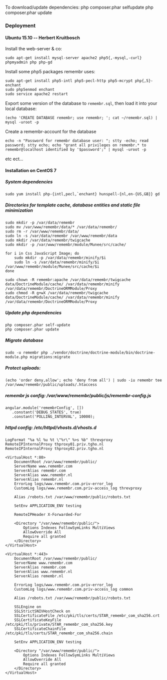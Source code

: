To download/update dependencies:
    php composer.phar selfupdate
    php composer.phar update


### Deployment

#### Ubuntu 15.10 -- Herbert Kruitbosch

Install the web-server & co:

    sudo apt-get install mysql-server apache2 php5{,-mysql,-curl} phpmyadmin php php-gd

Install some php5 packages remembr uses:

    sudo apt-get install php5-intl php5-pecl-http php5-mcrypt php{,5}-enchant
    sudo php5enmod enchant
    sudo service apache2 restart

Export some version of the database to `remembr.sql`, then load it into your local database:

    (echo 'CREATE DATABASE remembr; use remembr; '; cat ~/remembr.sql) | mysql -uroot -p

Create a remembr-account for the database

    echo -n "Password for remembr database user: "; stty -echo; read password; stty echo; echo "grant all privileges on remembr.* to remembr@localhost identified by '$password';" | mysql -uroot -p

etc ect...


#### Installation on CentOS 7


##### System dependencies

    sudo yum install php-{intl,pecl,`enchant} hunspell-{nl,en-{US,GB}} gd


##### Directories for template cache, database entities and static file minimization

    sudo mkdir -p /var/data/remembr
    sudo mv /var/www/remembr/data/* /var/data/remembr/
    sudo rm -r /var/www/remembr/data/
    sudo ln -s /var/data/remembr /var/www/remembr/data
    sudo mkdir /var/data/remembr/twigcache
    sudo mkdir -p /var/www/remembr/module/Munee/src/cache/

    for i in Css JavaScript Image; do
        sudo mkdir -p /var/data/remembr/minify/$i
        sudo ln -s /var/data/remembr/minify/$i /var/www/remembr/module/Munee/src/cache/$i
    done

    sudo chown -R remembr:apache /var/data/remembr/twigcache data/DoctrineModule/cache/ /var/data/remembr/minify /var/data/remembr/DoctrineORMModule/Proxy
    sudo chmod -R g+wX /var/data/remembr/twigcache data/DoctrineModule/cache/ /var/data/remembr/minify /var/data/remembr/DoctrineORMModule/Proxy

##### Update php dependencies

    php composer.phar self-update
    php composer.phar update

##### Migrate database

    sudo -u remembr php ./vendor/doctrine/doctrine-module/bin/doctrine-module.php migrations:migrate

##### Protect uploads:

    (echo 'order deny,allow'; echo 'deny from all') | sudo -iu remembr tee /var/www/remembr/public/uploads/.htaccess

##### remembr js config: /var/www/remembr/public/js/remembr-config.js

    angular.module('remembrConfig', [])
       .constant('DEBUG_STATES', true)
       .constant('POLLING_INTERVAL', 10000);


##### httpd config: /etc/httpd/vhosts.d/vhosts.d

    LogFormat "%a %l %u %t \"%r\" %>s %b" threvproxy
    RemoteIPInternalProxy thproxy01.priv.tgho.nl
    RemoteIPInternalProxy thproxy02.priv.tgho.nl

    <VirtualHost *:80>
        DocumentRoot /var/www/remembr/public/
        ServerName www.remembr.com
        ServerAlias remembr.com
        ServerAlias www.remembr.nl
        ServerAlias remembr.nl
        ErrorLog logs/www.remembr.com.priv-error_log
        CustomLog logs/www.remembr.com.priv-access_log threvproxy

        Alias /robots.txt /var/www/remembr/public/robots.txt

        SetEnv APPLICATION_ENV testing

        RemoteIPHeader X-Forwarded-For

        <Directory "/var/www/remembr/public/">
            Options Indexes FollowSymLinks MultiViews
            AllowOverride All
            Require all granted
        </Directory>
    </VirtualHost>

    <VirtualHost *:443>
        DocumentRoot /var/www/remembr/public/
        ServerName www.remembr.com
        ServerAlias remembr.com
        ServerAlias www.remembr.nl
        ServerAlias remembr.nl

        ErrorLog logs/www.remembr.com.priv-error_log
        CustomLog logs/www.remembr.com.priv-access_log common

        Alias /robots.txt /var/www/remembr/public/robots.txt

        SSLEngine on
        SSLStrictSNIVHostCheck on
        SSLCertificateFile /etc/pki/tls/certs/STAR_remembr_com_sha256.crt
        SSLCertificateKeyFile /etc/pki/tls/private/STAR_remembr_com_sha256.key
        SSLCertificateChainFile /etc/pki/tls/certs/STAR_remembr_com_sha256.chain

        SetEnv APPLICATION_ENV testing

        <Directory "/var/www/remembr/public/">
            Options Indexes FollowSymLinks MultiViews
            AllowOverride All
            Require all granted
        </Directory>
    </VirtualHost>
